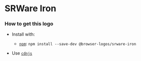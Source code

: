 # SRWare Iron

### How to get this logo

* Install with:
  * [`npm`](https://www.npmjs.com/): `npm install --save-dev @browser-logos/srware-iron`

* Use [`cdnjs`](https://cdnjs.com/libraries/browser-logos)
